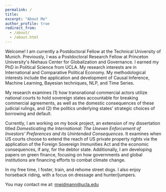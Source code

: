 ```yaml
---
permalink: /
title: 
excerpt: "About Me"
author_profile: true
redirect_from: 
  - /about/
  - /about.html
---
```


Welcome! I am currently a Postdoctoral Fellow at the Technical University of Munich. Previously, I was a Postdoctoral Research Fellow at Princeton University's Niehaus Center for Globalization and Governance. I earned my PhD in Political Science from UCLA. My research interests are in International and Comparative Political Economy. My methodological interests include the application and development of Causal Inference, Machine Learning, Bayesian techniques, NLP, and Time Series. 

My research examines (1) how transnational commercial actors utilize national courts to hold sovereign states accountable for breaking commercial agreements, as well as the domestic consequences of these judicial rulings, and (2) the politics underlying states' strategic choices of borrowing and default.

Currently, I am working on my book project, an extension of my dissertation titled *Domesticating the International: The Uneven Enforcement of Investors' Preferences and its Unintended Consequences*. It examines when US courts choose to extend the reach of US private property rights via the application of the Foreign Sovereign Immunities Act and the economic consequences, if any, for the debtor state. Additionally, I am developing papers on green finance, focusing on how governments and global institutions are financing efforts to combat climate change.

In my free time, I foster, train, and rehome street dogs. I also enjoy horseback riding, with a focus on dressage and hunter/jumpers.

You may contact me at: mwidmann@ucla.edu






